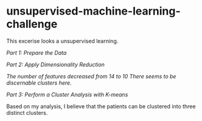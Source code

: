 # unsupervised-machine-learning-challenge

This excerise looks a unsupervised learning.

*Part 1: Prepare the Data*

*Part 2: Apply Dimensionality Reduction*

  *The number of features decreased from 14 to 10*
  *There seems to be discernable clusters here.*
  
*Part 3: Perform a Cluster Analysis with K-means*

  Based on my analysis, I believe that the patients can be clustered into three distinct clusters.
 

